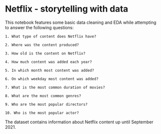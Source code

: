 # Netflix - storytelling with data

This notebook features some basic data cleaning and EDA while attempting to answer the following questions:

	1. What type of content does Netflix have?

	2. Where was the content produced?

	3. How old is the content on Netflix?

	4. How much content was added each year?

	5. In which month most content was added?

	6. On which weekday most content was added?

	7. What is the most common duration of movies?

	8. What are the most common genres?

	9. Who are the most popular directors?

	10. Who is the most popular actor?

The dataset contains information about Netflix content up until September 2021.
